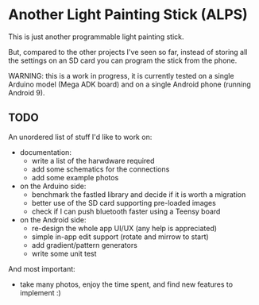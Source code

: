 # Another Light Painting Stick (ALPS)

This is just another programmable light painting stick.

But, compared to the other projects I've seen so far, instead of
storing all the settings on an SD card you can program the stick from
the phone.


WARNING: this is a work in progress, it is currently tested on a
         single Arduino model (Mega ADK board) and on a single
         Android phone (running Android 9).


## TODO

An unordered list of stuff I'd like to work on:

- documentation:
  - write a list of the harwdware required
  - add some schematics for the connections
  - add some example photos
- on the Arduino side:
  - benchmark the fastled library and decide if it is worth a migration
  - better use of the SD card supporting pre-loaded images
  - check if I can push bluetooth faster using a Teensy board
- on the Android side:
  - re-design the whole app UI/UX (any help is appreciated)
  - simple in-app edit support (rotate and mirrow to start)
  - add gradient/pattern generators
  - write some unit test

And most important:
- take many photos, enjoy the time spent, and find new features to implement :)
